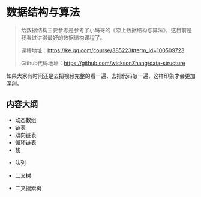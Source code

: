 # 数据结构与算法

> 给数据结构主要参考是参考了小码哥的《恋上数据结构与算法》，这目前是我看过讲得最好的数据结构课程了。
>
> 课程地址：https://ke.qq.com/course/385223#term_id=100509723
>
> Github代码地址：https://github.com/wicksonZhang/data-structure

如果大家有时间还是去把视频完整的看一遍，去把代码敲一遍，这样印象才会更加深刻。

## 内容大纲

- 动态数组
- 链表
- 双向链表
- 循环链表
- 栈

* 队列

* 二叉树
* 二叉搜索树
